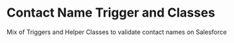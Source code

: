 # Contact Name Trigger and Classes
 Mix of Triggers and Helper Classes to validate contact names on Salesforce
